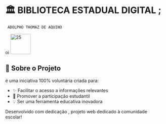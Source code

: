 # 🏛️ BIBLIOTECA ESTADUAL DIGITAL ; 
     ADOLPHO THOMAZ DE AQUINO

 oi      <a href="https://emoji.gg/emoji/26654-25"><img src="https://cdn3.emoji.gg/emojis/26654-25.png" width="64px" height="64px" alt="25"></a>
  
</div>

## 🌟 Sobre o Projeto
é uma iniciativa 100% voluntária criada para:
- ✨ Facilitar o acesso a informações relevantes
- 🌱 Promover a participação estudantil
- 💡 Ser uma ferramenta educativa inovadora

Desenvolvido com dedicação , projeto web dedicado à comunidade escolar!

